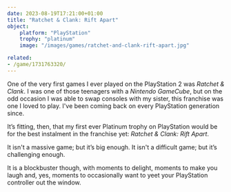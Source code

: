 ```yaml
---
date: 2023-08-19T17:21:00+01:00
title: "Ratchet & Clank: Rift Apart"
object:
    platform: "PlayStation"
    trophy: "platinum"
    image: "/images/games/ratchet-and-clank-rift-apart.jpg"

related: 
- /game/1731763320/
---
```


One of the very first games I ever played on the PlayStation 2 was *Ratchet & Clank*. I was one of those teenagers with a *Nintendo GameCube*, but on the odd occasion I was able to swap consoles with my sister, this franchise was one I loved to play. I've been coming back on every PlayStation generation since. 

It’s fitting, then, that my first ever Platinum trophy on PlayStation would be for the best instalment in the franchise yet: *Ratchet & Clank: Rift Apart*.

It isn't a massive game; but it’s big enough. It isn't a difficult game; but it’s challenging enough.

It is a blockbuster though, with moments to delight, moments to make you laugh and, yes, moments to occasionally want to yeet your PlayStation controller out the window.